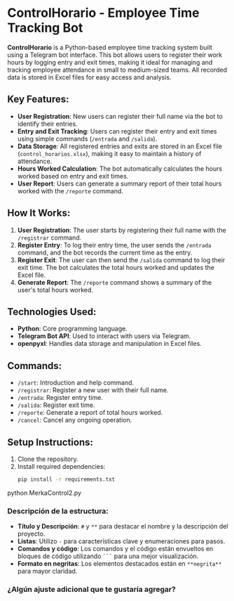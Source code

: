 # ControlHorario - Employee Time Tracking Bot

**ControlHorario** is a Python-based employee time tracking system built using a Telegram bot interface. This bot allows users to register their work hours by logging entry and exit times, making it ideal for managing and tracking employee attendance in small to medium-sized teams. All recorded data is stored in Excel files for easy access and analysis.

## Key Features:
- **User Registration**: New users can register their full name via the bot to identify their entries.
- **Entry and Exit Tracking**: Users can register their entry and exit times using simple commands (`/entrada` and `/salida`).
- **Data Storage**: All registered entries and exits are stored in an Excel file (`control_horarios.xlsx`), making it easy to maintain a history of attendance.
- **Hours Worked Calculation**: The bot automatically calculates the hours worked based on entry and exit times.
- **User Report**: Users can generate a summary report of their total hours worked with the `/reporte` command.

## How It Works:
1. **User Registration**: The user starts by registering their full name with the `/registrar` command.
2. **Register Entry**: To log their entry time, the user sends the `/entrada` command, and the bot records the current time as the entry.
3. **Register Exit**: The user can then send the `/salida` command to log their exit time. The bot calculates the total hours worked and updates the Excel file.
4. **Generate Report**: The `/reporte` command shows a summary of the user's total hours worked.

## Technologies Used:
- **Python**: Core programming language.
- **Telegram Bot API**: Used to interact with users via Telegram.
- **openpyxl**: Handles data storage and manipulation in Excel files.

## Commands:
- `/start`: Introduction and help command.
- `/registrar`: Register a new user with their full name.
- `/entrada`: Register entry time.
- `/salida`: Register exit time.
- `/reporte`: Generate a report of total hours worked.
- `/cancel`: Cancel any ongoing operation.

## Setup Instructions:
1. Clone the repository.
2. Install required dependencies:
   ```bash
   pip install -r requirements.txt

python MerkaControl2.py


### Descripción de la estructura:
- **Título y Descripción**: `#` y `**` para destacar el nombre y la descripción del proyecto.
- **Listas**: Utilizo `-` para características clave y enumeraciones para pasos.
- **Comandos y código**: Los comandos y el código están envueltos en bloques de código utilizando `` ``` `` para una mejor visualización.
- **Formato en negritas**: Los elementos destacados están en `**negrita**` para mayor claridad.

### ¿Algún ajuste adicional que te gustaría agregar?
